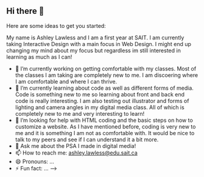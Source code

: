 ## Hi there 👋

<!--
**ashlaw05/ashlaw05** is a ✨ _special_ ✨ repository because its `README.md` (this file) appears on your GitHub profile.-->

Here are some ideas to get you started:

My name is Ashley Lawless and I am a first year at SAIT. I am currently taking Interactive Design with a main focus in Web Design. I might end up changing my mind about my focus but regardless im still interested in learning as much as I can!

- 🔭 I’m currently working on getting comfortable with my classes. Most of the classes I am taking are completely new to me. I am discoering where I am comfortable and where I can thrive.
- 🌱 I’m currently learning about code as well as different forms of media. Code is something new to me so learning about front and back end code is really interesting. I am also testing out illustrator and forms of lighting and camera angles in my digital media class. All of which is completely new to me and very interesting to learn!
- 🤔 I’m looking for help with HTML coding and the basic steps on how to customize a website. As I have mentioned before, coding is very new to me and it is something I am not as comfortable with. It would be nice to talk to my peers and see if I can understand it a bit more. 
- 💬 Ask me about the PSA I made in digital media!
- 📫 How to reach me: ashley.lawless@edu.sait.ca
- 😄 Pronouns: ...
- ⚡ Fun fact: ...
-->
